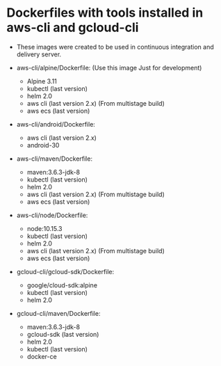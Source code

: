 # Dockerfiles with tools installed in aws-cli and gcloud-cli

- These images were created to be used in continuous integration and delivery server.

- aws-cli/alpine/Dockerfile: (Use this image Just for development)

  - Alpine 3.11
  - kubectl (last version)
  - helm 2.0
  - aws cli (last version 2.x) (From multistage build)
  - aws ecs (last version)

- aws-cli/android/Dockerfile:

  - aws cli (last version 2.x)
  - android-30

- aws-cli/maven/Dockerfile:

  - maven:3.6.3-jdk-8
  - kubectl (last version)
  - helm 2.0
  - aws cli (last version 2.x) (From multistage build)
  - aws ecs (last version)

- aws-cli/node/Dockerfile:

  - node:10.15.3
  - kubectl (last version)
  - helm 2.0
  - aws cli (last version 2.x) (From multistage build)
  - aws ecs (last version)

- gcloud-cli/gcloud-sdk/Dockerfile:

  - google/cloud-sdk:alpine
  - kubectl (last version)
  - helm 2.0

- gcloud-cli/maven/Dockerfile:

  - maven:3.6.3-jdk-8
  - gcloud-sdk (last version)
  - helm 2.0
  - kubectl (last version)
  - docker-ce
